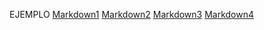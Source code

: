 EJEMPLO
[Markdown1](https://es.wikipedia.org/wiki/Markdown)
[Markdown2](https://es.wikipedia.org/wiki/Markdown)
[Markdown3](https://es.wikipedia.org/wiki/Markdown)
[Markdown4](https://es.wikipedia.org/wiki/Markdown)

